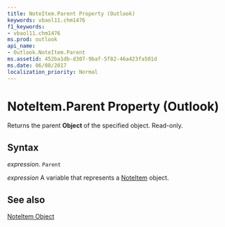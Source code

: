 ```yaml
---
title: NoteItem.Parent Property (Outlook)
keywords: vbaol11.chm1476
f1_keywords:
- vbaol11.chm1476
ms.prod: outlook
api_name:
- Outlook.NoteItem.Parent
ms.assetid: 452ba1db-d307-9baf-5f82-46a423fa501d
ms.date: 06/08/2017
localization_priority: Normal
---
```



# NoteItem.Parent Property (Outlook)

Returns the parent  **Object** of the specified object. Read-only.


## Syntax

_expression_. `Parent`

_expression_ A variable that represents a [NoteItem](./Outlook.NoteItem.md) object.


## See also


[NoteItem Object](Outlook.NoteItem.md)


